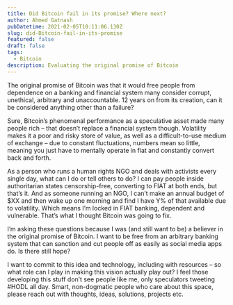 ```yaml
---
title: Did Bitcoin fail in its promise? Where next?
author: Ahmed Gatnash
pubDatetime: 2021-02-05T10:11:06.130Z
slug: did-Bitcoin-fail-in-its-promise
featured: false
draft: false
tags:
  - Bitcoin
description: Evaluating the original promise of Bitcoin
---
```


The original promise of Bitcoin was that it would free people from dependence on a banking and financial system many consider corrupt, unethical, arbitrary and unaccountable. 12 years on from its creation, can it be considered anything other than a failure?

Sure, Bitcoin’s phenomenal performance as a speculative asset made many people rich – that doesn’t replace a financial system though. Volatility makes it a poor and risky store of value, as well as a difficult-to-use medium of exchange – due to constant fluctuations, numbers mean so little, meaning you just have to mentally operate in fiat and constantly convert back and forth.

As a person who runs a human rights NGO and deals with activists every single day, what can I do or tell others to do? I can pay people inside authoritarian states censorship-free, converting to FIAT at both ends, but that’s it. And as someone running an NGO, I can’t make an annual budget of $XX and then wake up one morning and find I have Y% of that available due to volatility. Which means I’m locked in FIAT banking, dependent and vulnerable. That’s what I thought Bitcoin was going to fix.

I’m asking these questions because I was (and still want to be) a believer in the original promise of Bitcoin. I want to be free from an arbitrary banking system that can sanction and cut people off as easily as social media apps do. Is there still hope?

I want to commit to this idea and technology, including with resources – so what role can I play in making this vision actually play out? I feel those developing this stuff don’t see people like me, only speculators tweeting #HODL all day. Smart, non-dogmatic people who care about this space, please reach out with thoughts, ideas, solutions, projects etc.
